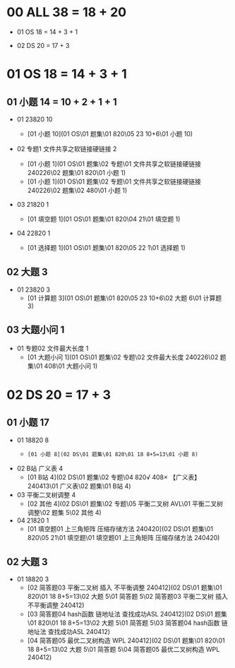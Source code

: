 # 00 ALL 38 = 18 + 20

* 01 OS 18 = 14 + 3 + 1 

* 02 DS 20 = 17 + 3

  

# 01 OS 18 = 14 + 3 + 1 



## 01 小题 14 =  10 + 2 + 1 + 1

* 01 23820 10

  * [01 小题 10](01 OS\01 题集\01 820\05 23 10+6\01 小题 10) 
* 02 专题1 文件共享之软链接硬链接 2

  *  [01 小题 1](01 OS\01 题集\02 专题\01 文件共享之软链接硬链接 240226\02 题集\01 820\01 小题 1) 
  *  [01 小题 1](01 OS\01 题集\02 专题\01 文件共享之软链接硬链接 240226\02 题集\02 480\01 小题 1) 

* 03 21820 1

  *  [01 填空题 1](01 OS\01 题集\01 820\04 21\01 填空题 1) 

* 04 22820 1
  *  [01 选择题 1](01 OS\01 题集\01 820\05 22 1\01 选择题 1) 




## 02 大题 3

* 01 23820 3
  *   [01 计算题 3](01 OS\01 题集\01 820\05 23 10+6\02 大题 6\01 计算题 3) 




## 03  大题小问 1

* 01 专题02 文件最大长度 1
  *   [01 大题小问 1](01 OS\01 题集\02 专题\02 文件最大长度 240226\02 题集\01 408\01 大题小问 1) 




# 02 DS 20 = 17 + 3



## 01 小题 17

* 01 18820 8
  *     [01 小题 8](02 DS\01 题集\01 820\01 18 8+5=13\01 小题 8) 
* 02 B站 广义表 4
  *    [01 B站 4](02 DS\01 题集\02 专题\04 820√ 408× 【广义表】 240413\01 广义表\02 题集\01 B站 4) 
* 03 平衡二叉树调整 4
  *   [02 其他 4](02 DS\01 题集\02 专题\05 平衡二叉树 AVL\01 平衡二叉树 调整\02 题集 5\02 其他 4) 
* 04 21820 1
  *  [01 填空题01 上三角矩阵 压缩存储方法 240420](02 DS\01 题集\01 820\05 21\01 填空题\01 填空题01 上三角矩阵 压缩存储方法 240420) 


## 02 大题 3

* 01 18820 3
  *   [02 简答题03 平衡二叉树 插入 不平衡调整 240412](02 DS\01 题集\01 820\01 18 8+5=13\02 大题 5\01 简答题 5\02 简答题03 平衡二叉树 插入 不平衡调整 240412) 
  *   [03 简答题04 hash函数 链地址法 查找成功ASL 240412](02 DS\01 题集\01 820\01 18 8+5=13\02 大题 5\01 简答题 5\03 简答题04 hash函数 链地址法 查找成功ASL 240412) 
  *   [04 简答题05 最优二叉树构造 WPL 240412](02 DS\01 题集\01 820\01 18 8+5=13\02 大题 5\01 简答题 5\04 简答题05 最优二叉树构造 WPL 240412) 
